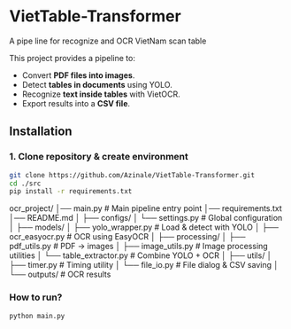# VietTable-Transformer
A pipe line for recognize and OCR VietNam scan table 

This project provides a pipeline to:
- Convert **PDF files into images**.
- Detect **tables in documents** using YOLO.
- Recognize **text inside tables** with VietOCR.
- Export results into a **CSV file**.


## Installation

### 1. Clone repository & create environment
```bash
git clone https://github.com/Azinale/VietTable-Transformer.git
cd ./src
pip install -r requirements.txt
```

ocr_project/
│── main.py                # Main pipeline entry point
│── requirements.txt
│── README.md
│
├── configs/
│   └── settings.py        # Global configuration
│
├── models/
│   ├── yolo_wrapper.py    # Load & detect with YOLO
│   ├── ocr_easyocr.py     # OCR using EasyOCR
│
├── processing/
│   ├── pdf_utils.py       # PDF → images
│   ├── image_utils.py     # Image processing utilities
│   └── table_extractor.py # Combine YOLO + OCR
│
├── utils/
│   ├── timer.py           # Timing utility
│   └── file_io.py         # File dialog & CSV saving
│
└── outputs/               # OCR results

### How to run?
```bash
python main.py
```
